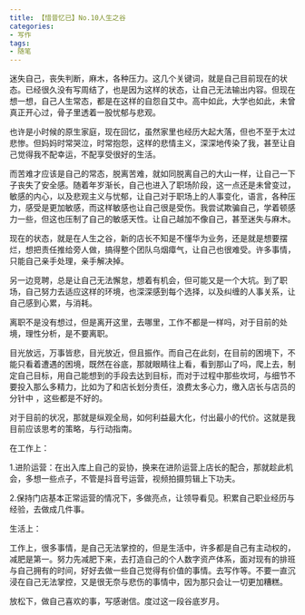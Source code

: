 ```yaml
---
title: 【惜昔忆已】No.10人生之谷
categories:
- 写作
tags: 
- 随笔
---
```

迷失自己，丧失判断，麻木，各种压力。这几个关键词，就是自己目前现在的状态。已经很久没有写周结了，也是因为这样的状态，让自己无法输出内容。但现在想一想，自己人生常态，都是在这样的自怨自艾中。高中如此，大学也如此，未曾真正开心过，骨子里透着一股忧郁与悲观。

也许是小时候的原生家庭，现在回忆，虽然家里也经历大起大落，但也不至于太过悲惨。但妈妈时常哭泣，时常抱怨，这样的悲情主义，深深地传染了我，甚至让自己觉得我不配幸运，不配享受很好的生活。

而苦难才应该是自己的常态，脱离苦难，就如同脱离自己的大山一样，让自己一下子丧失了安全感。随着年岁渐长，自己也进入了职场阶段，这一点还是未曾变过，敏感的内心，以及悲观主义与忧郁，让自己对于职场上的人事变化，语言，各种压力，感受是更加敏感，而这样敏感也让自己很是受伤。我尝试欺骗自己，学着顿感力一些，但这也压制了自己的敏感天性。让自己越加不像自己，甚至迷失与麻木。

现在的状态，就是在人生之谷，新的店长不知是不懂华为业务，还是就是想要摆烂，想把责任推给旁人做，搞得整个团队乌烟瘴气，让自己也很难受。许多事情，只能自己亲手处理，亲手解决掉。

另一边竞聘，总是让自己无法懈怠，想着有机会，但可能又是一个大坑。到了职场，自己努力去适应这样的环境，也深深感到每个选择，以及纠缠的人事关系，让自己感到心累，与消耗。

离职不是没有想过，但是离开这里，去哪里，工作不都是一样吗，对于目前的处境，理性分析，是不要离职。

目光放远，万事皆悲，目光放近，但且振作。而自己在此刻，在目前的困境下，不能只看着遭遇的困境，既然在谷底，那就眼睛往上看，看到那山了吗，爬上去，制定自己目标，用自己能想到的手段去达到目标，而对于过程中那些坎坷，与细节不要投入那么多精力，比如为了和店长划分责任，浪费太多心力，缴入店长与店员的分针中 ，这些都是不好的。

对于目前的状况，那就是纵观全局，如何利益最大化，付出最小的代价。这就是我目前应该思考的策略，与行动指南。

在工作上：

1.进阶运营：在出入库上自己的妥协，换来在进阶运营上店长的配合，那就趁此机会，多想一些点子，不管是抖音号运营，视频拍摄剪辑上下功夫。

2.保持门店基本正常运营的情况下，多做亮点，让领导看见。积累自己职业经历与经验，去做成几件事。

生活上：

工作上，很多事情，是自己无法掌控的，但是生活中，许多都是自己有主动权的，减肥是第一。努力先减肥下来，去打造自己的个人数字资产体系，面对现有的排班与自己拥有的时间，好好去做一些自己觉得有价值的事情。去写作等。不要一直沉浸在自己无法掌控，又是很无奈与悲伤的事情中，因为那只会让一切更加糟糕。

放松下，做自己喜欢的事，写感谢信。度过这一段谷底岁月。